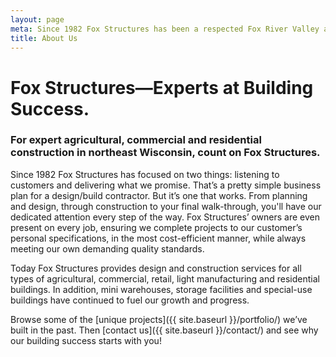 ```yaml
---
layout: page
meta: Since 1982 Fox Structures has been a respected Fox River Valley and northeast Wisconsin design/build agricultural and commercial construction company.
title: About Us
---
```


# Fox Structures—Experts at Building Success.

### For expert agricultural, commercial and residential construction in northeast Wisconsin, count on Fox Structures.

Since 1982 Fox Structures has focused on two things: listening to customers and delivering what we promise. That’s a pretty simple business plan for a design/build contractor. But it’s one that works. From planning and design, through construction to your final walk-through, you'll have our dedicated attention every step of the way. Fox Structures’ owners are even present on every job, ensuring we complete projects to our customer’s personal specifications, in the most cost-efficient manner, while always meeting our own demanding quality standards.

Today Fox Structures provides design and construction services for all types of agricultural, commercial, retail, light manufacturing and residential buildings. In addition, mini warehouses, storage facilities and special-use buildings have continued to fuel our growth and progress.

Browse some of the [unique projects]({{ site.baseurl }}/portfolio/) we’ve built in the past. Then [contact us]({{ site.baseurl }}/contact/) and see why our building success starts with you!

